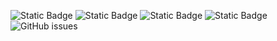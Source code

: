 ![Static Badge](https://img.shields.io/badge/blacklists-60-000000) ![Static Badge](https://img.shields.io/badge/blacklisted-3060687-cc0000) ![Static Badge](https://img.shields.io/badge/whitelisted-2244-00CC00) ![Static Badge](https://img.shields.io/badge/streaming_blacklist-28107-000000) ![GitHub issues](https://img.shields.io/github/issues/fabriziosalmi/blacklists)
